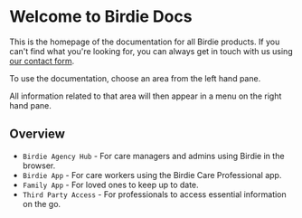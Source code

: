 # Welcome to Birdie Docs

This is the homepage of the documentation for all Birdie products. If you can't find what you're looking for, you can always get in touch with us using [our contact form](www.weDontHaveOneOfThese.com).

To use the documentation, choose an area from the left hand pane. 

All information related to that area will then appear in a menu on the right hand pane.

## Overview

* `Birdie Agency Hub` - For care managers and admins using Birdie in the browser.
* `Birdie App` - For care workers using the Birdie Care Professional app.
* `Family App` - For loved ones to keep up to date.
* `Third Party Access` - For professionals to access essential information on the go.
